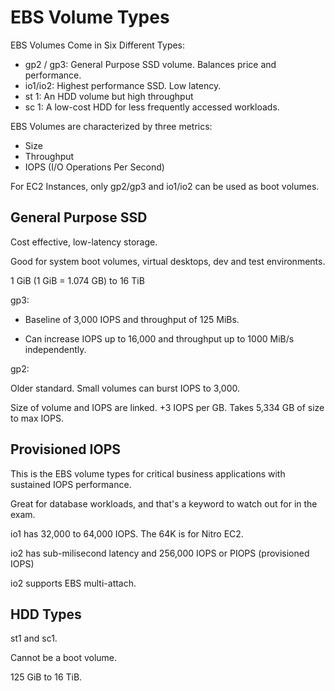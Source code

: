 # EBS Volume Types

EBS Volumes Come in Six Different Types:

* gp2 / gp3: General Purpose SSD volume. Balances price and performance.
* io1/io2: Highest performance SSD. Low latency.
* st 1: An HDD volume but high throughput
* sc 1: A low-cost HDD for less frequently accessed workloads.

EBS Volumes are characterized by three metrics:

* Size
* Throughput
* IOPS (I/O Operations Per Second)

For EC2 Instances, only gp2/gp3 and io1/io2 can be used as boot volumes.

## General Purpose SSD

Cost effective, low-latency storage.

Good for system boot volumes, virtual desktops, dev and test environments.

1 GiB (1 GiB = 1.074 GB) to 16 TiB

gp3:
* Baseline of 3,000 IOPS and throughput of 125 MiBs.

* Can increase IOPS up to 16,000 and throughput up to 1000 MiB/s independently.

gp2:

Older standard. Small volumes can burst IOPS to 3,000.

Size of volume and IOPS are linked. +3 IOPS per GB. Takes 5,334 GB of size to max IOPS. 

## Provisioned IOPS

This is the EBS volume types for critical business applications with sustained IOPS performance.

Great for database workloads, and that's a keyword to watch out for in the exam.

io1 has 32,000 to 64,000 IOPS. The 64K is for Nitro EC2.

io2 has sub-milisecond latency and 256,000 IOPS or PIOPS (provisioned IOPS)

io2 supports EBS multi-attach.

## HDD Types

st1 and sc1.

Cannot be a boot volume.

125 GiB to 16 TiB.


